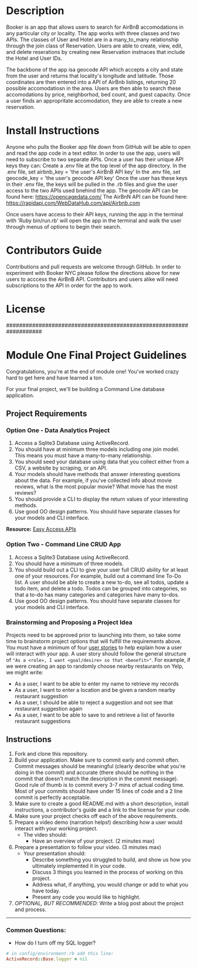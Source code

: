 # Description 

Booker is an app that allows users to search for AirBnB accomodations in any particular city or locality. The app works with three classes and two APIs. The classes of User and Hotel are in a many_to_many relationship through the join class of Reservation. Users are able to create, view, edit, and delete reserations by creating new Reservation instnaces that include the Hotel and User IDs.

The backbone of the app isa geocode API which accepts a city and state from the user and returns that locality's longitude and latitude. Those coordinates are then entered into a API of AirBnb listings, returning 20 possible accomodatiosn in the area. Users are then able to search these accomodations by price, neighborhod, bed count, and guest capacity. Once a user finds an appropritate accomodation, they are able to create a new reservation. 

# Install Instructions 

Anyone who pulls the Booker app file down from GitHub will be able to open and read the app code in a text editor. In order to use the app, users will need to subscribe to two separate APIs. Once a user has their unique API keys they can: 
Create a .env file at the top level of the app directory. 
In the .env file, set airbnb_key = 'the user's AirBnB API key'
In the .env file, set geocode_key = 'the user's geocode API key'
Once the user has these keys in their .env file, the keys will be pulled in the .rb files and give the user access to the two APIs used bnehind the app. 
The geocode API can be found here: https://opencagedata.com/
The AirBnN API can be found here: https://rapidapi.com/WebDataHub.com/api/Airbnb.com

Once users have access to their API keys, running the app in the terminal with 'Ruby bin/run.rb' will open the app in the terminal and walk the user through menus of options to begin their search. 

# Contributors Guide 

Contributions and pull requests are welcome through GitHub. In order to experiment with Booker NYC please follow the directions above for new users to acccess the AirBnB API. Contributors and users alike will need subscriptions to the API in order for the app to work. 


# License 




###################################################################

# Module One Final Project Guidelines

Congratulations, you're at the end of module one! You've worked crazy hard to get here and have learned a ton.

For your final project, we'll be building a Command Line database application.

## Project Requirements

### Option One - Data Analytics Project

1. Access a Sqlite3 Database using ActiveRecord.
2. You should have at minimum three models including one join model. This means you must have a many-to-many relationship.
3. You should seed your database using data that you collect either from a CSV, a website by scraping, or an API.
4. Your models should have methods that answer interesting questions about the data. For example, if you've collected info about movie reviews, what is the most popular movie? What movie has the most reviews?
5. You should provide a CLI to display the return values of your interesting methods.  
6. Use good OO design patterns. You should have separate classes for your models and CLI interface.

  **Resource:** [Easy Access APIs](https://github.com/learn-co-curriculum/easy-access-apis)

### Option Two - Command Line CRUD App

1. Access a Sqlite3 Database using ActiveRecord.
2. You should have a minimum of three models.
3. You should build out a CLI to give your user full CRUD ability for at least one of your resources. For example, build out a command line To-Do list. A user should be able to create a new to-do, see all todos, update a todo item, and delete a todo. Todos can be grouped into categories, so that a to-do has many categories and categories have many to-dos.
4. Use good OO design patterns. You should have separate classes for your models and CLI interface.

### Brainstorming and Proposing a Project Idea

Projects need to be approved prior to launching into them, so take some time to brainstorm project options that will fulfill the requirements above.  You must have a minimum of four [user stories](https://en.wikipedia.org/wiki/User_story) to help explain how a user will interact with your app.  A user story should follow the general structure of `"As a <role>, I want <goal/desire> so that <benefit>"`. For example, if we were creating an app to randomly choose nearby restaurants on Yelp, we might write:

* As a user, I want to be able to enter my name to retrieve my records
* As a user, I want to enter a location and be given a random nearby restaurant suggestion
* As a user, I should be able to reject a suggestion and not see that restaurant suggestion again
* As a user, I want to be able to save to and retrieve a list of favorite restaurant suggestions

## Instructions

1. Fork and clone this repository.
2. Build your application. Make sure to commit early and commit often. Commit messages should be meaningful (clearly describe what you're doing in the commit) and accurate (there should be nothing in the commit that doesn't match the description in the commit message). Good rule of thumb is to commit every 3-7 mins of actual coding time. Most of your commits should have under 15 lines of code and a 2 line commit is perfectly acceptable.
3. Make sure to create a good README.md with a short description, install instructions, a contributor's guide and a link to the license for your code.
4. Make sure your project checks off each of the above requirements.
5. Prepare a video demo (narration helps!) describing how a user would interact with your working project.
    * The video should:
      - Have an overview of your project. (2 minutes max)
6. Prepare a presentation to follow your video. (3 minutes max)
    * Your presentation should:
      - Describe something you struggled to build, and show us how you ultimately implemented it in your code.
      - Discuss 3 things you learned in the process of working on this project.
      - Address what, if anything, you would change or add to what you have today.
      - Present any code you would like to highlight.   
7. *OPTIONAL, BUT RECOMMENDED*: Write a blog post about the project and process.

---
### Common Questions:
- How do I turn off my SQL logger?
```ruby
# in config/environment.rb add this line:
ActiveRecord::Base.logger = nil
```
